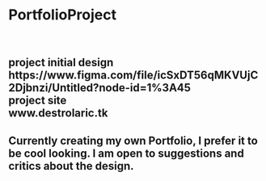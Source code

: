 <h1>PortfolioProject</h1><br>
<h2>
<strong>project initial design</strong><br>
https://www.figma.com/file/icSxDT56qMKVUjC2Djbnzi/Untitled?node-id=1%3A45<br>
<strong>project site</strong><br>
www.destrolaric.tk
<h2>
<p>
Currently creating my own Portfolio, I prefer it to be cool looking. I am open to suggestions and critics about the design.
</p>
